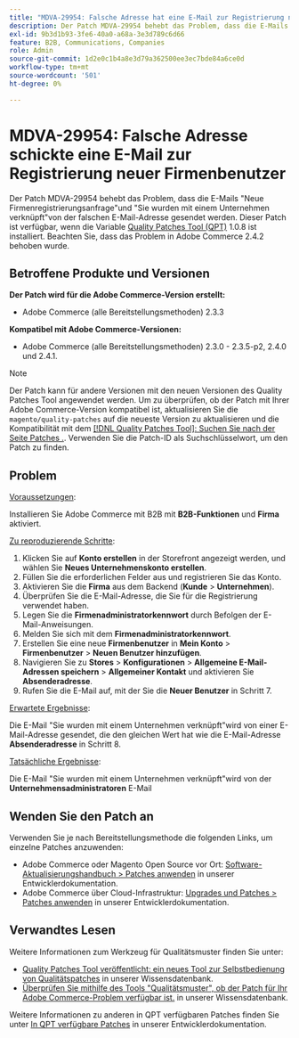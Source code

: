 ```yaml
---
title: "MDVA-29954: Falsche Adresse hat eine E-Mail zur Registrierung neuer Firmenbenutzer gesendet."
description: Der Patch MDVA-29954 behebt das Problem, dass die E-Mails "Neue Firmenregistrierungsanfrage"und "Sie wurden mit einem Unternehmen verknüpft"von der falschen E-Mail-Adresse gesendet werden. Dieser Patch ist verfügbar, wenn das [Quality Patches Tool (QPT)](/help/announcements/adobe-commerce-announcements/magento-quality-patches-released-new-tool-to-self-serve-quality-patches.md) 1.0.8 installiert ist. Beachten Sie, dass das Problem in Adobe Commerce 2.4.2 behoben wurde.
exl-id: 9b3d1b93-3fe6-40a0-a68a-3e3d789c6d66
feature: B2B, Communications, Companies
role: Admin
source-git-commit: 1d2e0c1b4a8e3d79a362500ee3ec7bde84a6ce0d
workflow-type: tm+mt
source-wordcount: '501'
ht-degree: 0%

---
```


# MDVA-29954: Falsche Adresse schickte eine E-Mail zur Registrierung neuer Firmenbenutzer

Der Patch MDVA-29954 behebt das Problem, dass die E-Mails &quot;Neue Firmenregistrierungsanfrage&quot;und &quot;Sie wurden mit einem Unternehmen verknüpft&quot;von der falschen E-Mail-Adresse gesendet werden. Dieser Patch ist verfügbar, wenn die Variable [Quality Patches Tool (QPT)](/help/announcements/adobe-commerce-announcements/magento-quality-patches-released-new-tool-to-self-serve-quality-patches.md) 1.0.8 ist installiert. Beachten Sie, dass das Problem in Adobe Commerce 2.4.2 behoben wurde.

## Betroffene Produkte und Versionen

**Der Patch wird für die Adobe Commerce-Version erstellt:**

* Adobe Commerce (alle Bereitstellungsmethoden) 2.3.3

**Kompatibel mit Adobe Commerce-Versionen:**

* Adobe Commerce (alle Bereitstellungsmethoden) 2.3.0 - 2.3.5-p2, 2.4.0 und 2.4.1.

>[!NOTE]
>
>Der Patch kann für andere Versionen mit den neuen Versionen des Quality Patches Tool angewendet werden. Um zu überprüfen, ob der Patch mit Ihrer Adobe Commerce-Version kompatibel ist, aktualisieren Sie die `magento/quality-patches` auf die neueste Version zu aktualisieren und die Kompatibilität mit dem [[!DNL Quality Patches Tool]: Suchen Sie nach der Seite Patches .](https://devdocs.magento.com/quality-patches/tool.html#patch-grid). Verwenden Sie die Patch-ID als Suchschlüsselwort, um den Patch zu finden.

## Problem

<u>Voraussetzungen</u>:

Installieren Sie Adobe Commerce mit B2B mit **B2B-Funktionen** und **Firma** aktiviert.

<u>Zu reproduzierende Schritte</u>:

1. Klicken Sie auf **Konto erstellen** in der Storefront angezeigt werden, und wählen Sie **Neues Unternehmenskonto erstellen**.
1. Füllen Sie die erforderlichen Felder aus und registrieren Sie das Konto.
1. Aktivieren Sie die **Firma** aus dem Backend (**Kunde** > **Unternehmen**).
1. Überprüfen Sie die E-Mail-Adresse, die Sie für die Registrierung verwendet haben.
1. Legen Sie die **Firmenadministratorkennwort** durch Befolgen der E-Mail-Anweisungen.
1. Melden Sie sich mit dem **Firmenadministratorkennwort**.
1. Erstellen Sie eine neue **Firmenbenutzer** in **Mein Konto** > **Firmenbenutzer** > **Neuen Benutzer hinzufügen**.
1. Navigieren Sie zu **Stores** > **Konfigurationen** > **Allgemeine E-Mail-Adressen speichern** > **Allgemeiner Kontakt** und aktivieren Sie **Absenderadresse**.
1. Rufen Sie die E-Mail auf, mit der Sie die **Neuer Benutzer** in Schritt 7.

<u>Erwartete Ergebnisse</u>:

Die E-Mail &quot;Sie wurden mit einem Unternehmen verknüpft&quot;wird von einer E-Mail-Adresse gesendet, die den gleichen Wert hat wie die E-Mail-Adresse **Absenderadresse** in Schritt 8.

<u>Tatsächliche Ergebnisse</u>:

Die E-Mail &quot;Sie wurden mit einem Unternehmen verknüpft&quot;wird von der **Unternehmensadministratoren** E-Mail

## Wenden Sie den Patch an

Verwenden Sie je nach Bereitstellungsmethode die folgenden Links, um einzelne Patches anzuwenden:

* Adobe Commerce oder Magento Open Source vor Ort: [Software-Aktualisierungshandbuch > Patches anwenden](https://devdocs.magento.com/guides/v2.4/comp-mgr/patching/mqp.html) in unserer Entwicklerdokumentation.
* Adobe Commerce über Cloud-Infrastruktur: [Upgrades und Patches > Patches anwenden](https://devdocs.magento.com/cloud/project/project-patch.html) in unserer Entwicklerdokumentation.

## Verwandtes Lesen

Weitere Informationen zum Werkzeug für Qualitätsmuster finden Sie unter:

* [Quality Patches Tool veröffentlicht: ein neues Tool zur Selbstbedienung von Qualitätspatches](/help/announcements/adobe-commerce-announcements/magento-quality-patches-released-new-tool-to-self-serve-quality-patches.md) in unserer Wissensdatenbank.
* [Überprüfen Sie mithilfe des Tools &quot;Qualitätsmuster&quot;, ob der Patch für Ihr Adobe Commerce-Problem verfügbar ist.](/help/support-tools/patches-available-in-qpt-tool/check-patch-for-magento-issue-with-magento-quality-patches.md) in unserer Wissensdatenbank.

Weitere Informationen zu anderen in QPT verfügbaren Patches finden Sie unter [In QPT verfügbare Patches](https://devdocs.magento.com/quality-patches/tool.html#patch-grid) in unserer Entwicklerdokumentation.
